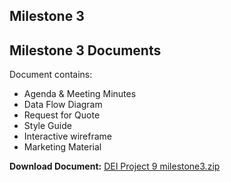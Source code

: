 ## Milestone 3


## Milestone 3 Documents

Document contains:
- Agenda & Meeting Minutes
- Data Flow Diagram
- Request for Quote
- Style Guide
- Interactive wireframe
- Marketing Material

<b>Download Document:</b> [DEI Project 9 milestone3.zip](https://github.com/user-attachments/files/19479417/Milestone.3.Group.9.zip)
